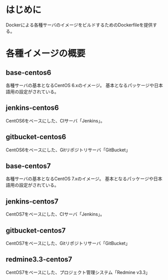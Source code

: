 # はじめに

Dockerによる各種サーバのイメージをビルドするためのDockerfileを提供する。

# 各種イメージの概要

## base-centos6
各種サーバの基本となるCentOS 6.xのイメージ。
基本となるパッケージや日本語用の設定がされている。

## jenkins-centos6
CentOS6をベースにした、CIサーバ「Jenkins」。

## gitbucket-centos6
CentOS6をベースにした、Gitリポジトリサーバ「GitBucket」

## base-centos7
各種サーバの基本となるCentOS 7.xのイメージ。
基本となるパッケージや日本語用の設定がされている。

## jenkins-centos7
CentOS7をベースにした、CIサーバ「Jenkins」。

## gitbucket-centos7
CentOS7をベースにした、Gitリポジトリサーバ「GitBucket」

## redmine3.3-centos7
CentOS7をベースにした、プロジェクト管理システム「Redmine v3.3」


